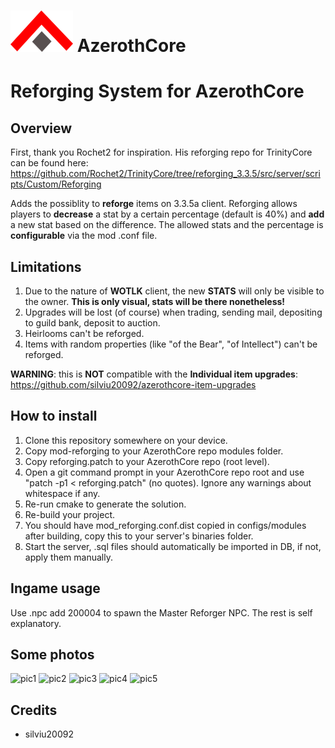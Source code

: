 # ![logo](https://raw.githubusercontent.com/azerothcore/azerothcore.github.io/master/images/logo-github.png) AzerothCore

# Reforging System for AzerothCore

## Overview

First, thank you Rochet2 for inspiration. His reforging repo for TrinityCore can be found here: https://github.com/Rochet2/TrinityCore/tree/reforging_3.3.5/src/server/scripts/Custom/Reforging

Adds the possiblity to **reforge** items on 3.3.5a client. Reforging allows players to **decrease** a stat by a certain percentage (default is 40%) and **add** a new stat based on the difference. The allowed stats and the percentage is **configurable** via the mod .conf file.

## Limitations

1. Due to the nature of **WOTLK** client, the new **STATS** will only be visible to the owner. **This is only visual, stats will be there nonetheless!** 
2. Upgrades will be lost (of course) when trading, sending mail, depositing to guild bank, deposit to auction.
3. Heirlooms can't be reforged.
4. Items with random properties (like "of the Bear", "of Intellect") can't be reforged.

**WARNING**: this is **NOT** compatible with the **Individual item upgrades**: https://github.com/silviu20092/azerothcore-item-upgrades

## How to install

1. Clone this repository somewhere on your device.
2. Copy mod-reforging to your AzerothCore repo modules folder.
3. Copy reforging.patch to your AzerothCore repo (root level).
4. Open a git command prompt in your AzerothCore repo root and use "patch -p1 < reforging.patch" (no quotes). Ignore any warnings about whitespace if any.
5. Re-run cmake to generate the solution.
6. Re-build your project.
7. You should have mod_reforging.conf.dist copied in configs/modules after building, copy this to your server's binaries folder.
8. Start the server, .sql files should automatically be imported in DB, if not, apply them manually.

## Ingame usage

Use .npc add 200004 to spawn the Master Reforger NPC. The rest is self explanatory.

## Some photos

![pic1](https://github.com/silviu20092/azerothcore-reforging/blob/master/pics/pic1.jpg?raw=true)
![pic2](https://github.com/silviu20092/azerothcore-reforging/blob/master/pics/pic2.jpg?raw=true)
![pic3](https://github.com/silviu20092/azerothcore-reforging/blob/master/pics/pic3.jpg?raw=true)
![pic4](https://github.com/silviu20092/azerothcore-reforging/blob/master/pics/pic4.jpg?raw=true)
![pic5](https://github.com/silviu20092/azerothcore-reforging/blob/master/pics/pic5.jpg?raw=true)

## Credits
- silviu20092